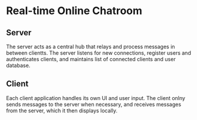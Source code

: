 # Real-time Online Chatroom

## Server

The server acts as a central hub that relays and process messages in between clientts. The server listens for new connections, register users and authenticates clients, and maintains list of connected clients and user database. 

## Client

Each client application handles its own UI and user input. The client onlny sends messages to the server when necessary, and receives messages from the server, which it then displays locally.
